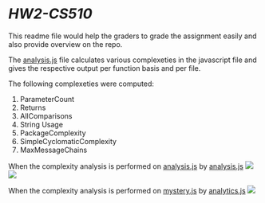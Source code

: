 # ***HW2-CS510***

This readme file would help the graders to grade the assignment easily and also provide overview on the repo.

The [analysis.js](https://github.ncsu.edu/skundal/HW2-CS510/blob/master/analysis.js) file calculates various complexeties in the javascript file and gives the respective output per function basis and per file.

The following complexeties were computed:
1. ParameterCount
2. Returns
3. AllComparisons
4. String Usage
5. PackageComplexity
6. SimpleCyclomaticComplexity
7. MaxMessageChains

When the complexity analysis is performed on [analysis.js](https://github.ncsu.edu/skundal/HW2-CS510/blob/master/analysis.js) by [analysis.js](https://github.ncsu.edu/skundal/HW2-CS510/blob/master/analysis.js)
![](https://github.ncsu.edu/skundal/HW2-CS510/blob/master/Outputs/as-1.png)
![](https://github.ncsu.edu/skundal/HW2-CS510/blob/master/Outputs/as-2.png)

When the complexity analysis is performed on [mystery.js](https://github.ncsu.edu/skundal/HW2-CS510/blob/master/mystery.js) by [analytics.js](https://github.ncsu.edu/skundal/HW2-CS510/blob/master/analysis.js)
![](https://github.ncsu.edu/skundal/HW2-CS510/blob/master/Outputs/as-3.png)
